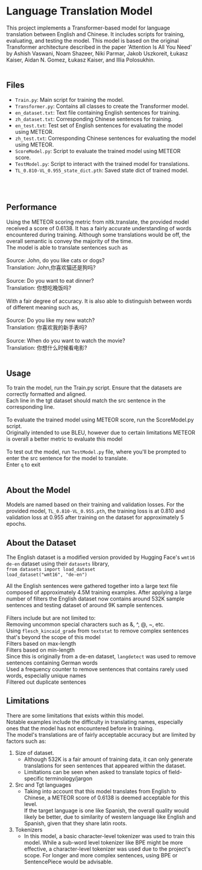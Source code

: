 # Language Translation Model

This project implements a Transformer-based model for language translation between English and Chinese. It includes scripts for training, evaluating, and testing the model.
This model is based on the original Transformer architecture described in the paper 'Attention Is All You Need' by Ashish Vaswani, 
Noam Shazeer, Niki Parmar, Jakob Uszkoreit, Łukasz Kaiser, Aidan N. Gomez, Łukasz Kaiser, and Illia Polosukhin.
<br>
<br>

## Files

- `Train.py`: Main script for training the model.
- `Transformer.py`: Contains all classes to create the Transformer model.
- `en_dataset.txt`: Text file containing English sentences for training.
- `zh_dataset.txt`: Corresponding Chinese sentences for training.
- `en_test.txt`: Test set of English sentences for evaluating the model using METEOR.
- `zh_test.txt`: Corresponding Chinese sentences for evaluating the model using METEOR.
- `ScoreModel.py`: Script to evaluate the trained model using METEOR score.
- `TestModel.py`: Script to interact with the trained model for translations.
- `TL_0.810-VL_0.955_state_dict.pth`: Saved state dict of trained model.
<br>
<br>

## Performance 
Using the METEOR scoring metric from nltk.translate, the provided model received a score of 0.6138. 
It has a fairly accurate understanding of words encountered during training. 
Although some translations would be off, the overall semantic is convey the majority of the time.
<br>
The model is able to translate sentences such as 
<br>
<br>
Source:        John, do you like cats or dogs?
<br>
Translation:   John,你喜欢猫还是狗吗?
<br>
<br>
Source:        Do you want to eat dinner?
<br>
Translation:   你想吃晚饭吗?
<br>
<br>
With a fair degree of accuracy. It is also able to distinguish between words of different meaning such as, 
<br>
<br>
Source:        Do you like my new watch?
<br>
Translation:   你喜欢我的新手表吗?
<br>
<br>
Source:        When do you want to watch the movie?
<br>
Translation:   你想什么时候看电影?
<br>
<br>

## Usage

To train the model, run the Train.py script. Ensure that the datasets are correctly formatted and aligned.
<br>
Each line in the tgt dataset should match the src sentence in the corresponding line. 
<br>
<br>
To evaluate the trained model using METEOR score, run the ScoreModel.py script.
<br>
Originally intended to use BLEU, however due to certain limitations METEOR is overall a better metric to evaluate this model
<br>
<br>
To test out the model, run `TestModel.py` file, where you'll be prompted to enter the src sentence for the model to translate. 
<br>
Enter `q` to exit
<br>
<br>


## About the Model
Models are named based on their training and validation losses.
For the provided model, `TL_0.810-VL_0.955.pth`, the training loss is at 0.810 and validation loss at 0.955 after
training on the dataset for approximately 5 epochs. 
<br>


## About the Dataset
The English dataset is a modified version provided by Hugging Face's `wmt16 de-en` dataset using their `datasets` library,
<br>`from datasets import load_dataset`
<br>`load_dataset("wmt16", "de-en")`

All the English sentences were gathered together into a large text file composed of approximately 4.5M training examples. 
After applying a large number of filters the English dataset now contains around 532K sample sentences and testing dataset of around 9K sample sentences.
<br>
<br>
Filters include but are not limited to:
<br>
Removing uncommon special characters such as &, ^, @, ~, etc.
<br>
Using `flesch_kincaid_grade` from `textstat` to remove complex sentences that's beyond the scope of this model
<br>
Filters based on max-length
<br>
Filters based on min-length
<br>
Since this is originally from a de-en dataset, `langdetect` was used to remove sentences containing German words
<br>
Used a frequency counter to remove sentences that contains rarely used words, especially unique names
<br>
Filtered out duplicate sentences
<br>


## Limitations 
There are some limitations that exists within this model.
<br>
Notable examples include the difficulty in translating names, especially ones that the model has not encountered before in training. 
<br>
The model's translations are of fairly acceptable accuracy but are limited by factors such as:
1. Size of dataset.
   - Although 532K is a fair amount of training data, it can only generate translations for seen sentences that appeared within the dataset. 
   - Limitations can be seen when asked to translate topics of field-specific terminology/jargon
2. Src and Tgt languages
   - Taking into account that this model translates from English to Chinese, a METEOR score of 0.6138 is deemed acceptable for this level. <br> If the target language is one like Spanish, the overall quality would likely be better, due to similarity of western language like English and Spanish, given that they share latin roots. 
3. Tokenizers
   - In this model, a basic character-level tokenizer was used to train this model. While a sub-word level tokenizer like BPE might be more effective, a character-level tokenizer was used due to the project's scope. For longer and more complex sentences, using BPE or SentencePiece would be advisable.